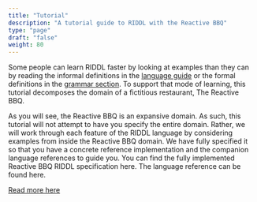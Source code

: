 ```yaml
---
title: "Tutorial"
description: "A tutorial guide to RIDDL with the Reactive BBQ"
type: "page"
draft: "false"
weight: 80
---
```


Some people can learn RIDDL faster by looking at examples than they can by 
reading the informal definitions in the [language guide](../language) or the 
formal definitions in the [grammar section](../guides/developers/grammar). 
To support that mode of learning, this tutorial decomposes the domain of a 
fictitious restaurant, The Reactive BBQ.

As you will see, the Reactive BBQ is an expansive domain. As such, this 
tutorial will not attempt to have you specify the entire domain. Rather, we 
will work through each feature of the RIDDL language by considering examples
from inside the Reactive BBQ domain. We have fully specified it so that you 
have a concrete reference implementation and the companion language 
references to guide you. You can find the fully implemented 
Reactive BBQ RIDDL specification here. The language reference can be 
found here.

[Read more here](rbbq) 
